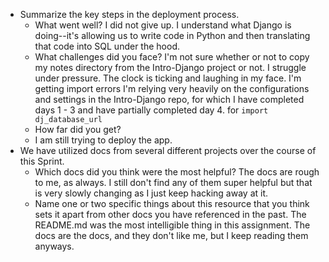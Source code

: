 - Summarize the key steps in the deployment process. 
  - What went well?
    I did not give up.
    I understand what Django is doing--it's allowing us to write code in Python
    and then translating that code into SQL under the hood.
  - What challenges did you face? 
    I'm not sure whether or not to copy my notes directory from the Intro-Django project or not.
    I struggle under pressure. The clock is ticking and laughing in my face. I'm getting import errors
    I'm relying very heavily on the configurations and settings in the Intro-Django repo, for which I have 
    completed days 1 - 3 and have partially completed day 4.
    for `import dj_database_url`
  - How far did you get?
  - I am still trying to deploy the app.
- We have utilized docs from several different projects over the course of this Sprint.
  - Which docs did you think were the most helpful? 
    The docs are rough to me, as always. I still don't find any of them super helpful but
    that is very slowly changing as I just keep hacking away at it.
  - Name one or two specific things about this resource that you think sets it apart from other docs you have referenced in the past. 
    The README.md was the most intelligible thing in this assignment. The docs are the docs, and they don't
    like me, but I keep reading them anyways.
    

